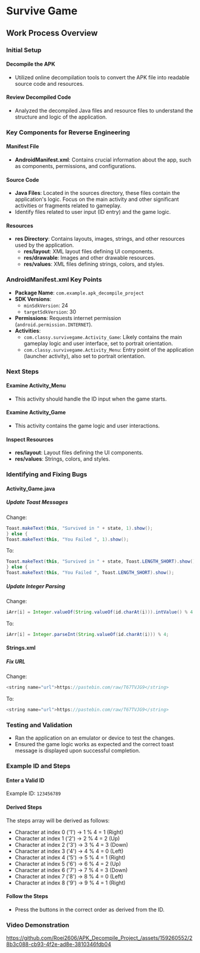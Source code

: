 # Survive Game

## Work Process Overview

### Initial Setup

#### Decompile the APK
- Utilized online decompilation tools to convert the APK file into readable source code and resources.

#### Review Decompiled Code
- Analyzed the decompiled Java files and resource files to understand the structure and logic of the application.

### Key Components for Reverse Engineering

#### Manifest File
- **AndroidManifest.xml**: Contains crucial information about the app, such as components, permissions, and configurations.

#### Source Code
- **Java Files**: Located in the sources directory, these files contain the application's logic. Focus on the main activity and other significant activities or fragments related to gameplay.
- Identify files related to user input (ID entry) and the game logic.

#### Resources
- **res Directory**: Contains layouts, images, strings, and other resources used by the application.
  - **res/layout**: XML layout files defining UI components.
  - **res/drawable**: Images and other drawable resources.
  - **res/values**: XML files defining strings, colors, and styles.

### AndroidManifest.xml Key Points

- **Package Name**: `com.example.apk_decompile_project`
- **SDK Versions**:
  - `minSdkVersion`: 24
  - `targetSdkVersion`: 30
- **Permissions**: Requests internet permission (`android.permission.INTERNET`).
- **Activities**:
  - `com.classy.survivegame.Activity_Game`: Likely contains the main gameplay logic and user interface, set to portrait orientation.
  - `com.classy.survivegame.Activity_Menu`: Entry point of the application (launcher activity), also set to portrait orientation.

### Next Steps

#### Examine Activity_Menu
- This activity should handle the ID input when the game starts.

#### Examine Activity_Game
- This activity contains the game logic and user interactions.

#### Inspect Resources
- **res/layout**: Layout files defining the UI components.
- **res/values**: Strings, colors, and styles.

### Identifying and Fixing Bugs

#### Activity_Game.java

##### Update Toast Messages
Change:
```java
Toast.makeText(this, "Survived in " + state, 1).show();
} else {
Toast.makeText(this, "You Failed ", 1).show();
```
To:
```java
Toast.makeText(this, "Survived in " + state, Toast.LENGTH_SHORT).show();
} else {
Toast.makeText(this, "You Failed ", Toast.LENGTH_SHORT).show();
```

##### Update Integer Parsing
Change:
```java
iArr[i] = Integer.valueOf(String.valueOf(id.charAt(i))).intValue() % 4;
```
To:
```java
iArr[i] = Integer.parseInt(String.valueOf(id.charAt(i))) % 4;
```
#### Strings.xml

##### Fix URL
Change:
```java
<string name="url">https://pastebin.com/raw/‌‌‌T67TVJG9</string>
```
To:
```java
<string name="url">https://pastebin.com/raw/T67TVJG9</string>
```
### Testing and Validation
- Ran the application on an emulator or device to test the changes.
- Ensured the game logic works as expected and the correct toast message is displayed upon successful completion.

### Example ID and Steps

#### Enter a Valid ID
Example ID: `123456789`

#### Derived Steps
The steps array will be derived as follows:
- Character at index 0 ('1') -> 1 % 4 = 1 (Right)
- Character at index 1 ('2') -> 2 % 4 = 2 (Up)
- Character at index 2 ('3') -> 3 % 4 = 3 (Down)
- Character at index 3 ('4') -> 4 % 4 = 0 (Left)
- Character at index 4 ('5') -> 5 % 4 = 1 (Right)
- Character at index 5 ('6') -> 6 % 4 = 2 (Up)
- Character at index 6 ('7') -> 7 % 4 = 3 (Down)
- Character at index 7 ('8') -> 8 % 4 = 0 (Left)
- Character at index 8 ('9') -> 9 % 4 = 1 (Right)

#### Follow the Steps
- Press the buttons in the correct order as derived from the ID.

### Video Demonstration


https://github.com/Roei2606/APK_Decompile_Project_/assets/159260552/28b3c088-cb93-4f2e-ad8e-3810346fdb04



